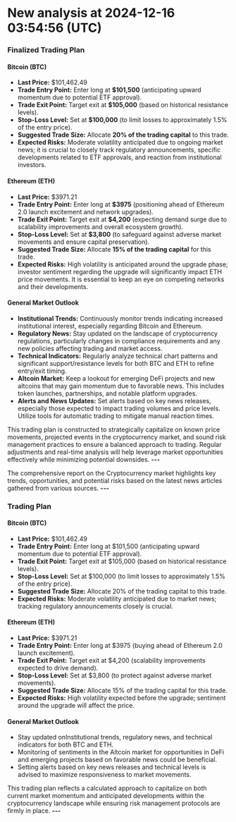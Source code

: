 # New analysis at 2024-12-16 03:54:56 (UTC)

### Finalized Trading Plan

#### Bitcoin (BTC)
- **Last Price:** $101,462.49 
- **Trade Entry Point:** Enter long at **$101,500** (anticipating upward momentum due to potential ETF approval).
- **Trade Exit Point:** Target exit at **$105,000** (based on historical resistance levels).
- **Stop-Loss Level:** Set at **$100,000** (to limit losses to approximately 1.5% of the entry price).
- **Suggested Trade Size:** Allocate **20% of the trading capital** to this trade.
- **Expected Risks:** Moderate volatility anticipated due to ongoing market news; it is crucial to closely track regulatory announcements, specific developments related to ETF approvals, and reaction from institutional investors.

#### Ethereum (ETH)
- **Last Price:** $3971.21
- **Trade Entry Point:** Enter long at **$3975** (positioning ahead of Ethereum 2.0 launch excitement and network upgrades).
- **Trade Exit Point:** Target exit at **$4,200** (expecting demand surge due to scalability improvements and overall ecosystem growth).
- **Stop-Loss Level:** Set at **$3,800** (to safeguard against adverse market movements and ensure capital preservation).
- **Suggested Trade Size:** Allocate **15% of the trading capital** for this trade.
- **Expected Risks:** High volatility is anticipated around the upgrade phase; investor sentiment regarding the upgrade will significantly impact ETH price movements. It is essential to keep an eye on competing networks and their developments.

#### General Market Outlook
- **Institutional Trends:** Continuously monitor trends indicating increased institutional interest, especially regarding Bitcoin and Ethereum.
- **Regulatory News:** Stay updated on the landscape of cryptocurrency regulations, particularly changes in compliance requirements and any new policies affecting trading and market access.
- **Technical Indicators:** Regularly analyze technical chart patterns and significant support/resistance levels for both BTC and ETH to refine entry/exit timing.
- **Altcoin Market:** Keep a lookout for emerging DeFi projects and new altcoins that may gain momentum due to favorable news. This includes token launches, partnerships, and notable platform upgrades.
- **Alerts and News Updates:** Set alerts based on key news releases, especially those expected to impact trading volumes and price levels. Utilize tools for automatic trading to mitigate manual reaction times.

This trading plan is constructed to strategically capitalize on known price movements, projected events in the cryptocurrency market, and sound risk management practices to ensure a balanced approach to trading. Regular adjustments and real-time analysis will help leverage market opportunities effectively while minimizing potential downsides.
___---___

The comprehensive report on the Cryptocurrency market highlights key trends, opportunities, and potential risks based on the latest news articles gathered from various sources.
___---___

### Trading Plan

#### Bitcoin (BTC)
- **Last Price:** $101,462.49 
- **Trade Entry Point:** Enter long at $101,500 (anticipating upward momentum due to potential ETF approval).
- **Trade Exit Point:** Target exit at $105,000 (based on historical resistance levels).
- **Stop-Loss Level:** Set at $100,000 (to limit losses to approximately 1.5% of the entry price).
- **Suggested Trade Size:** Allocate 20% of the trading capital to this trade.
- **Expected Risks:** Moderate volatility anticipated due to market news; tracking regulatory announcements closely is crucial.

#### Ethereum (ETH)
- **Last Price:** $3971.21
- **Trade Entry Point:** Enter long at $3975 (buying ahead of Ethereum 2.0 launch excitement).
- **Trade Exit Point:** Target exit at $4,200 (scalability improvements expected to drive demand).
- **Stop-Loss Level:** Set at $3,800 (to protect against adverse market movements).
- **Suggested Trade Size:** Allocate 15% of the trading capital for this trade.
- **Expected Risks:** High volatility expected before the upgrade; sentiment around the upgrade will affect the price.

#### General Market Outlook
- Stay updated onInstitutional trends, regulatory news, and technical indicators for both BTC and ETH.
- Monitoring of sentiments in the Altcoin market for opportunities in DeFi and emerging projects based on favorable news could be beneficial.
- Setting alerts based on key news releases and technical levels is advised to maximize responsiveness to market movements.

This trading plan reflects a calculated approach to capitalize on both current market momentum and anticipated developments within the cryptocurrency landscape while ensuring risk management protocols are firmly in place.
___---___

